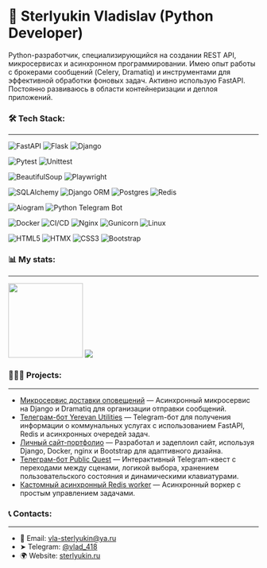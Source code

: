 # 👋 Sterlyukin Vladislav (Python Developer)

Python-разработчик, специализирующийся на создании REST API, микросервисах и асинхронном программировании. Имею опыт работы с брокерами сообщений (Celery, Dramatiq) и инструментами для эффективной обработки фоновых задач. 
Активно использую FastAPI. Постоянно развиваюсь в области контейнеризации и деплоя приложений.


### 🛠️ Tech Stack:
---
![FastAPI](https://img.shields.io/badge/FastAPI-009688?style=for-the-badge&logo=fastapi&logoColor=white)
![Flask](https://img.shields.io/badge/Flask-000000?style=for-the-badge&logo=flask&logoColor=white)
![Django](https://img.shields.io/badge/Django-092E20?style=for-the-badge&logo=django&logoColor=white)

![Pytest](https://img.shields.io/badge/Pytest-0A9EDC?style=for-the-badge&logo=pytest&logoColor=white)
![Unittest](https://img.shields.io/badge/Unittest-3776AB?style=for-the-badge&logo=python&logoColor=white)

![BeautifulSoup](https://img.shields.io/badge/BeautifulSoup-8B4513?style=for-the-badge&logo=python&logoColor=white)
![Playwright](https://img.shields.io/badge/playwright-%232EAD33.svg?style=for-the-badge&logo=playwright&logoColor=white)

![SQLAlchemy](https://img.shields.io/badge/SQLAlchemy-D71F00?style=for-the-badge&logo=databricks&logoColor=white)
![Django ORM](https://img.shields.io/badge/Django%20ORM-092E20?style=for-the-badge&logo=django&logoColor=white)
![Postgres](https://img.shields.io/badge/Postgres-316192?style=for-the-badge&logo=postgresql&logoColor=white)
![Redis](https://img.shields.io/badge/Redis-DC382D?style=for-the-badge&logo=redis&logoColor=white)

![Aiogram](https://img.shields.io/badge/Aiogram-2C2F73?style=for-the-badge&logo=telegram&logoColor=white)
![Python Telegram Bot](https://img.shields.io/badge/Telegram%20Bot-0088CC?style=for-the-badge&logo=telegram&logoColor=white)

![Docker](https://img.shields.io/badge/Docker-2496ED?style=for-the-badge&logo=docker&logoColor=white)
![CI/CD](https://img.shields.io/badge/CI/CD-2C2F73?style=for-the-badge&logo=githubactions&logoColor=white)
![Nginx](https://img.shields.io/badge/Nginx-009639?style=for-the-badge&logo=nginx&logoColor=white)
![Gunicorn](https://img.shields.io/badge/Gunicorn-499848?style=for-the-badge&logo=gunicorn&logoColor=white)
![Linux](https://img.shields.io/badge/Linux-FCC624?style=for-the-badge&logo=linux&logoColor=black)

![HTML5](https://img.shields.io/badge/HTML5-E34F26?style=for-the-badge&logo=html5&logoColor=white)
![HTMX](https://img.shields.io/badge/HTMX-2589BD?style=for-the-badge&logo=html5&logoColor=white)
![CSS3](https://img.shields.io/badge/CSS3-1572B6?style=for-the-badge&logo=css3&logoColor=white)
![Bootstrap](https://img.shields.io/badge/Bootstrap-563D7C?style=for-the-badge&logo=bootstrap&logoColor=white)


### 📊 My stats:
---
<div>
<!-- <a href="https://github-readme-stats.vercel.app/api?username=zerin2&hide=contribs&show_icons=true">
  <img  align="left" height="130" style="margin-right: 10px" src="https://github-readme-stats.vercel.app/api?username=zerin2&hide=contribs&show_icons=true&theme=github_dark" />
</a> -->
<p align="left">
  <img height="150" src="https://github-readme-stats.vercel.app/api?username=zerin2&show_icons=true&theme=github_dark&hide_title=true&hide_rank=true&hide=contribs"/>
  <img src="https://github-profile-trophy.vercel.app/?username=zerin2&theme=darkhub&rank=-C,-?" />
</p>

### 👨🏻‍💻 Projects:
---
- [Микросервис доставки оповещений](https://github.com/zerin2/email_broadcast) — Асинхронный микросервис на Django и Dramatiq для организации отправки сообщений.
- [Телеграм-бот Yerevan Utilities](https://github.com/zerin2/yerevan_utilities_bot) — Telegram-бот для получения информации о коммунальных услугах с использованием FastAPI, Redis и асинхронных очередей задач.
- [Личный сайт-портфолио](https://sterlyukin.ru/) — Разработал и задеплоил сайт, используя Django, Docker, nginx и Bootstrap для адаптивного дизайна.
- [Телеграм-бот Public Quest](https://github.com/zerin2/public_quest_bot) — Интерактивный Telegram-квест с переходами между сценами, логикой выбора, хранением пользовательского состояния и динамическими клавиатурами.
- [Кастомный асинхронный Redis worker]() — Асинхронный воркер с простым управлением задачами.

### 📞 Contacts:
---
- 📩 Email: [vla-sterlyukin@ya.ru](mailto:vla-sterlyukin@ya.ru)
- ➤ Telegram: [@vlad_418](https://t.me/vlad_418)
- 🌍 Website: [sterlyukin.ru](https://sterlyukin.ru)

